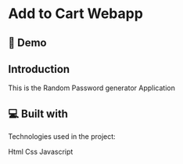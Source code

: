 # Add to Cart Webapp

## 🚀 Demo


## Introduction
This is the Random Password generator Application

## 💻 Built with
Technologies used in the project:

Html
Css
Javascript
